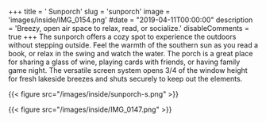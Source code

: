 +++
title = '       Sunporch'
slug = 'sunporch'
image = 'images/inside/IMG_0154.png'
#date = "2019-04-11T00:00:00"
description = 'Breezy, open air space to relax, read, or socialize.'
disableComments = true
+++
The sunporch offers a cozy spot to experience the outdoors without stepping outside. Feel the warmth of the southern sun as you read a book, or relax in the swing and watch the water. The porch is a great place for sharing a glass of wine, playing cards with friends, or having family game night. The versatile screen system opens 3/4 of the window height for fresh lakeside breezes and shuts securely to keep out the elements.

{{< figure src="/images/inside/sunporch-s.png" >}}

{{< figure src="/images/inside/IMG_0147.png" >}}
